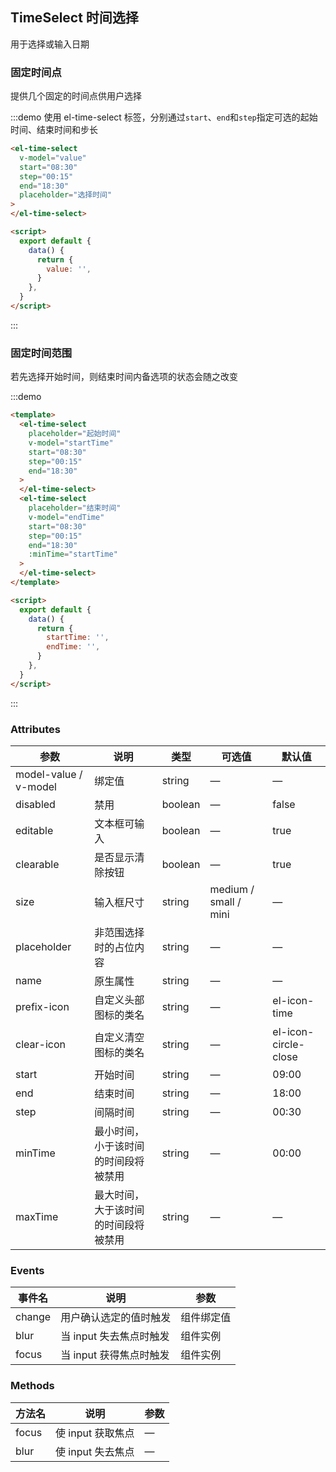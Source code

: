 ## TimeSelect 时间选择

用于选择或输入日期

### 固定时间点

提供几个固定的时间点供用户选择

:::demo 使用 el-time-select 标签，分别通过`start`、`end`和`step`指定可选的起始时间、结束时间和步长

```html
<el-time-select
  v-model="value"
  start="08:30"
  step="00:15"
  end="18:30"
  placeholder="选择时间"
>
</el-time-select>

<script>
  export default {
    data() {
      return {
        value: '',
      }
    },
  }
</script>
```

:::

### 固定时间范围

若先选择开始时间，则结束时间内备选项的状态会随之改变

:::demo

```html
<template>
  <el-time-select
    placeholder="起始时间"
    v-model="startTime"
    start="08:30"
    step="00:15"
    end="18:30"
  >
  </el-time-select>
  <el-time-select
    placeholder="结束时间"
    v-model="endTime"
    start="08:30"
    step="00:15"
    end="18:30"
    :minTime="startTime"
  >
  </el-time-select>
</template>

<script>
  export default {
    data() {
      return {
        startTime: '',
        endTime: '',
      }
    },
  }
</script>
```

:::

### Attributes

| 参数                  | 说明                                 | 类型    | 可选值                | 默认值               |
| --------------------- | ------------------------------------ | ------- | --------------------- | -------------------- |
| model-value / v-model | 绑定值                               | string  | —                     | —                    |
| disabled              | 禁用                                 | boolean | —                     | false                |
| editable              | 文本框可输入                         | boolean | —                     | true                 |
| clearable             | 是否显示清除按钮                     | boolean | —                     | true                 |
| size                  | 输入框尺寸                           | string  | medium / small / mini | —                    |
| placeholder           | 非范围选择时的占位内容               | string  | —                     | —                    |
| name                  | 原生属性                             | string  | —                     | —                    |
| prefix-icon           | 自定义头部图标的类名                 | string  | —                     | el-icon-time         |
| clear-icon            | 自定义清空图标的类名                 | string  | —                     | el-icon-circle-close |
| start                 | 开始时间                             | string  | —                     | 09:00                |
| end                   | 结束时间                             | string  | —                     | 18:00                |
| step                  | 间隔时间                             | string  | —                     | 00:30                |
| minTime               | 最小时间，小于该时间的时间段将被禁用 | string  | —                     | 00:00                |
| maxTime               | 最大时间，大于该时间的时间段将被禁用 | string  | —                     | —                    |

### Events

| 事件名 | 说明                    | 参数       |
| ------ | ----------------------- | ---------- |
| change | 用户确认选定的值时触发  | 组件绑定值 |
| blur   | 当 input 失去焦点时触发 | 组件实例   |
| focus  | 当 input 获得焦点时触发 | 组件实例   |

### Methods

| 方法名 | 说明              | 参数 |
| ------ | ----------------- | ---- |
| focus  | 使 input 获取焦点 | —    |
| blur   | 使 input 失去焦点 | —    |
